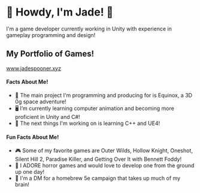 # 👋 Howdy, I'm Jade! 👋

I'm a game developer currently working in Unity with experience in gameplay programming and design!

## My Portfolio of Games!
www.jadespooner.xyz

#### Facts About Me!
- 💞️ The main project I'm programming and producing for is Equinox, a 3D 0g space adventure!
- 🖥️ I’m currently learning computer animation and becoming more proficient in Unity and C#!
- 🔨 The next things I'm working on is learning C++ and UE4!

#### Fun Facts About Me!
- 🎮 Some of my favorite games are Outer Wilds, Hollow Knight, Oneshot, Silent Hill 2, Paradise Killer, and Getting Over It with Bennett Foddy!
- 👻 I ADORE horror games and would love to develop one from the ground up one day!
- 🎲 I'm a DM for a homebrew 5e campaign that takes up much of my brain!


<!---
ControlledChaos0/ControlledChaos0 is a ✨ special ✨ repository because its `README.md` (this file) appears on your GitHub profile.
You can click the Preview link to take a look at your changes.
--->
